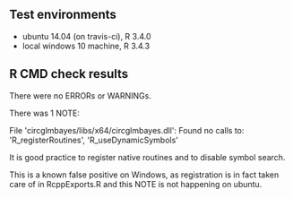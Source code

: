 ## Test environments
* ubuntu 14.04 (on travis-ci), R 3.4.0
* local windows 10 machine, R 3.4.3


## R CMD check results
There were no ERRORs or WARNINGs. 

There was 1 NOTE:


File 'circglmbayes/libs/x64/circglmbayes.dll':
  Found no calls to: 'R_registerRoutines', 'R_useDynamicSymbols'

It is good practice to register native routines and to disable symbol
search.


This is a known false positive on Windows, as registration is in fact taken care of in RcppExports.R and this NOTE is not happening on ubuntu.



